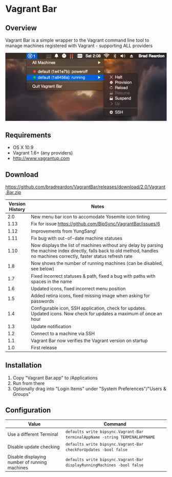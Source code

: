 # Vagrant Bar

## Overview

Vagrant Bar is a simple wrapper to the Vagrant command line tool to manage machines registered with Vagrant - supporting ALL providers

![Screenshot](https://raw.githubusercontent.com/bradreardon/VagrantBar/master/Screenshot.png)

## Requirements

* OS X 10.9
* Vagrant 1.6+ (any providers)
 * http://www.vagrantup.com

## Download

https://github.com/bradreardon/VagrantBar/releases/download/2.0/Vagrant.Bar.zip


Version History|Notes
----|----
2.0 | New menu bar icon to accomodate Yosemite icon tinting
1.13 | Fix for issue https://github.com/BipSync/VagrantBar/issues/6
1.12 | Improvements from YungSang!
1.11 | Fix bug with out-of-date machine statuses
1.10 | Now displays the list of machines without any delay by parsing the machine index directly, falls back to old method, handles no machines correctly, faster status refresh rate
1.8 | Now shows the number of running machines (can be disabled, see below)
1.7 | Fixed incorrect statuses & path, fixed a bug with paths with spaces in the name
1.6 | Updated icons, fixed incorrect menu position
1.5 | Added retina icons, fixed missing image when asking for passwords
1.4 | Configurable icon, SSH application, check for updates. Updated icons. Now check for updates a maximum of once an hour
1.3 | Update notification
1.2 | Connect to a machine via SSH
1.1 | Vagrant Bar now verifies the Vagrant version on startup
1.0 | First release

## Installation
1. Copy "Vagrant Bar.app" to /Applications
2. Run from there
3. Optionally drag into "Login Items" under "System Preferences"/"Users & Groups"

## Configuration

Value|Command
---|---
Use a different Terminal|`defaults write bipsync.Vagrant-Bar terminalAppName -string TERMINALAPPNAME`
Disable update checking|`defaults write bipsync.Vagrant-Bar checkForUpdates -bool false`
Disable displaying number of running machines|`defaults write bipsync.Vagrant-Bar displayRunningMachines -bool false`
